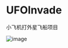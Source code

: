 # UFOInvade
小飞机打外星飞船项目

![image](https://github.com/cc0819/UFOInvade/blob/master/invade/images/show.gif)
